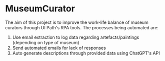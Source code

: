 # MuseumCurator

The aim of this project is to improve the work-life balance of museum curators through UI Path's RPA tools. The processes being automated are:

1. Use email extraction to log data regarding artefacts/paintings (depending on type of museum)
2. Send automated emails for lack of responses
3. Auto generate descriptions through provided data using ChatGPT's API
